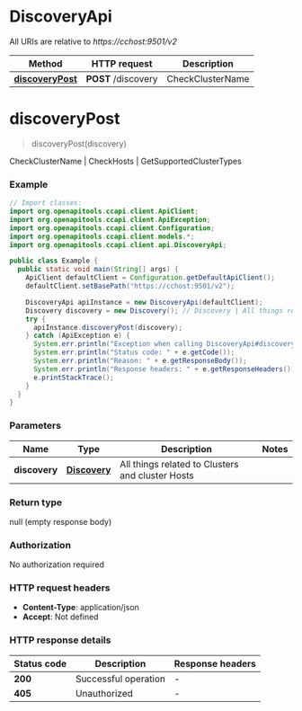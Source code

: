 # DiscoveryApi

All URIs are relative to *https://cchost:9501/v2*

| Method | HTTP request | Description |
|------------- | ------------- | -------------|
| [**discoveryPost**](DiscoveryApi.md#discoveryPost) | **POST** /discovery | CheckClusterName | CheckHosts | GetSupportedClusterTypes |


<a name="discoveryPost"></a>
# **discoveryPost**
> discoveryPost(discovery)

CheckClusterName | CheckHosts | GetSupportedClusterTypes

### Example
```java
// Import classes:
import org.openapitools.ccapi.client.ApiClient;
import org.openapitools.ccapi.client.ApiException;
import org.openapitools.ccapi.client.Configuration;
import org.openapitools.ccapi.client.models.*;
import org.openapitools.ccapi.client.api.DiscoveryApi;

public class Example {
  public static void main(String[] args) {
    ApiClient defaultClient = Configuration.getDefaultApiClient();
    defaultClient.setBasePath("https://cchost:9501/v2");

    DiscoveryApi apiInstance = new DiscoveryApi(defaultClient);
    Discovery discovery = new Discovery(); // Discovery | All things related to Clusters and cluster Hosts
    try {
      apiInstance.discoveryPost(discovery);
    } catch (ApiException e) {
      System.err.println("Exception when calling DiscoveryApi#discoveryPost");
      System.err.println("Status code: " + e.getCode());
      System.err.println("Reason: " + e.getResponseBody());
      System.err.println("Response headers: " + e.getResponseHeaders());
      e.printStackTrace();
    }
  }
}
```

### Parameters

| Name | Type | Description  | Notes |
|------------- | ------------- | ------------- | -------------|
| **discovery** | [**Discovery**](Discovery.md)| All things related to Clusters and cluster Hosts | |

### Return type

null (empty response body)

### Authorization

No authorization required

### HTTP request headers

 - **Content-Type**: application/json
 - **Accept**: Not defined

### HTTP response details
| Status code | Description | Response headers |
|-------------|-------------|------------------|
| **200** | Successful operation |  -  |
| **405** | Unauthorized |  -  |

